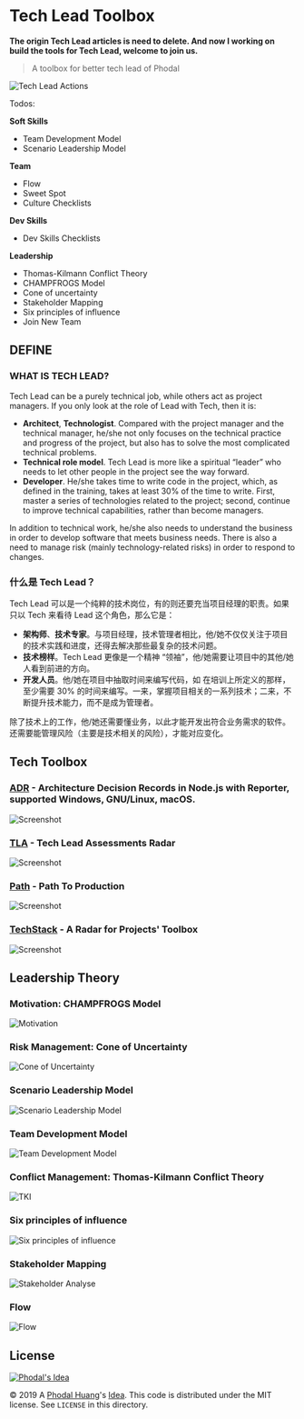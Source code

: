 # Tech Lead Toolbox

**The origin Tech Lead articles is need to delete. And now I working on build the tools for Tech Lead, welcome to join us.**

> A toolbox for better tech lead of Phodal

![Tech Lead Actions](assets/tech-action-project.svg)

Todos:

**Soft Skills**

 - Team Development Model
 - Scenario Leadership Model

**Team**

 - Flow
 - Sweet Spot
 - Culture Checklists

**Dev Skills**

 - Dev Skills Checklists

**Leadership**

 - Thomas-Kilmann Conflict Theory 
 - CHAMPFROGS Model
 - Cone of uncertainty
 - Stakeholder Mapping
 - Six principles of influence
 - Join New Team

## DEFINE

### WHAT IS TECH LEAD? 

Tech Lead can be a purely technical job, while others act as project managers. If you only look at the role of Lead with Tech, then it is:

 * **Architect**, **Technologist**. Compared with the project manager and the technical manager, he/she not only focuses on the technical practice and progress of the project, but also has to solve the most complicated technical problems.
 * **Technical role model**. Tech Lead is more like a spiritual “leader” who needs to let other people in the project see the way forward.
 * **Developer**. He/she takes time to write code in the project, which, as defined in the training, takes at least 30% of the time to write. First, master a series of technologies related to the project; second, continue to improve technical capabilities, rather than become managers.

In addition to technical work, he/she also needs to understand the business in order to develop software that meets business needs. There is also a need to manage risk (mainly technology-related risks) in order to respond to changes.

### 什么是 Tech Lead？

Tech Lead 可以是一个纯粹的技术岗位，有的则还要充当项目经理的职责。如果只以 Tech 来看待 Lead 这个角色，那么它是：

 * **架构师**、**技术专家**。与项目经理，技术管理者相比，他/她不仅仅关注于项目的技术实践和进度，还得去解决那些最复杂的技术问题。
 * **技术榜样**。Tech Lead 更像是一个精神 “领袖”，他/她需要让项目中的其他/她人看到前进的方向。
 * **开发人员**。他/她在项目中抽取时间来编写代码，如 在培训上所定义的那样，至少需要 30% 的时间来编写。一来，掌握项目相关的一系列技术；二来，不断提升技术能力，而不是成为管理者。

除了技术上的工作，他/她还需要懂业务，以此才能开发出符合业务需求的软件。还需要能管理风险（主要是技术相关的风险），才能对应变化。

## Tech Toolbox

### [ADR](https://github.com/phodal/adr) - Architecture Decision Records in Node.js with Reporter, supported Windows, GNU/Linux, macOS.

![Screenshot](https://phodal.github.io/adr/docs/list-example.png)

### [TLA](https://github.com/phodal/tla) - Tech Lead Assessments Radar

![Screenshot](https://phodal.github.io/tla/docs/tla.png)

### [Path](https://github.com/phodal/path) - Path To Production

![Screenshot](https://phodal.github.io/path/docs/path-to-production.png)

### [TechStack](https://github.com/phodal/techstack) - A Radar for Projects' Toolbox

![Screenshot](http://phodal.github.io/techstack/screenshot.jpg)

## Leadership Theory

### Motivation: CHAMPFROGS Model

![Motivation](assets/motivators.jpg)

### Risk Management: Cone of Uncertainty

![Cone of Uncertainty](assets/cone-of-uncertainty-for-powerpoint.jpg)

### Scenario Leadership Model

![Scenario Leadership Model](assets/situational-leadership-model.png)

### Team Development Model

![Team Development Model](assets/states-of-group.png)

### Conflict Management: Thomas-Kilmann Conflict Theory 

![TKI](assets/tki.jpg)

### Six principles of influence

![Six principles of influence](assets/influence.gif)

### Stakeholder Mapping

![Stakeholder Analyse](assets/stakeholder-mapping.jpg)

### Flow

![Flow](assets/flow.png)

License
---

[![Phodal's Idea](http://brand.phodal.com/shields/idea-small.svg)](http://ideas.phodal.com/)

© 2019 A [Phodal Huang](https://www.phodal.com)'s [Idea](http://github.com/phodal/ideas).  This code is distributed under the MIT license. See `LICENSE` in this directory.
